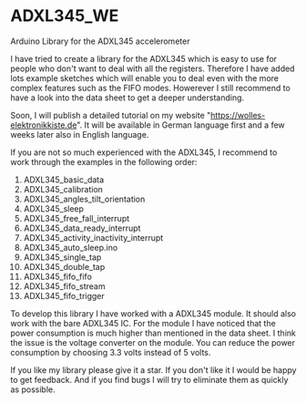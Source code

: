 # ADXL345_WE
Arduino Library for the ADXL345 accelerometer

I have tried to create a library for the ADXL345 which is easy to use for people who don't want to deal with all the registers. Therefore I have added lots example sketches which will enable you to deal even with the more complex features such as the FIFO modes. Howerever I still recommend to have a look into the data sheet to get a deeper understanding. 

Soon, I will publish a detailed tutorial on my website "https://wolles-elektronikkiste.de". It will be available in German language first and a few weeks later also in English language. 

If you are not so much experienced with the ADXL345, I recommend to work through the examples in the following order:

1) ADXL345_basic_data
2) ADXL345_calibration
3) ADXL345_angles_tilt_orientation
4) ADXL345_sleep
5) ADXL345_free_fall_interrupt
6) ADXL345_data_ready_interrupt
7) ADXL345_activity_inactivity_interrupt
8) ADXL345_auto_sleep.ino
9) ADXL345_single_tap
10) ADXL345_double_tap
11) ADXL345_fifo_fifo
12) ADXL345_fifo_stream
13) ADXL345_fifo_trigger

To develop this library I have worked with a ADXL345 module. It should also work with the bare ADXL345 IC. For the module I have noticed that the power consumption is much higher than mentioned in the data sheet. I think the issue is the voltage converter on the module. You can reduce the power consumption by choosing 3.3 volts instead of 5 volts.

If you like my library please give it a star. If you don't like it I would be happy to get feedback. And if you find bugs I will try to eliminate them as quickly as possible. 
